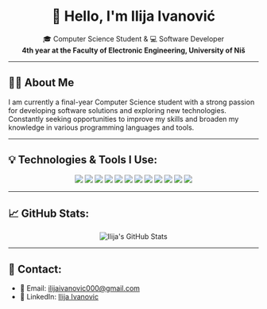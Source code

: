 <h1 align="center">👋 Hello, I'm Ilija Ivanović</h1>

<p align="center">
  🎓 Computer Science Student & 💻 Software Developer <br>
  <strong>4th year at the Faculty of Electronic Engineering, University of Niš</strong>
</p>

---

## 👦🏻 About Me

I am currently a final-year Computer Science student with a strong passion for developing software solutions and exploring new technologies.  
Constantly seeking opportunities to improve my skills and broaden my knowledge in various programming languages and tools.

---

## 💡 Technologies & Tools I Use:

<p align="center">
  <img src="https://img.shields.io/badge/C++-00599C?style=for-the-badge&logo=cplusplus&logoColor=white"/>
  <img src="https://img.shields.io/badge/C%23-239120?style=for-the-badge&logo=csharp&logoColor=white"/>
  <img src="https://img.shields.io/badge/.NET-512BD4?style=for-the-badge&logo=dotnet&logoColor=white"/>
  <img src="https://img.shields.io/badge/MySQL-4479A1?style=for-the-badge&logo=mysql&logoColor=white"/>
  <img src="https://img.shields.io/badge/Oracle-F80000?style=for-the-badge&logo=oracle&logoColor=white"/>
  <img src="https://img.shields.io/badge/Git-F05032?style=for-the-badge&logo=git&logoColor=white"/>
  <img src="https://img.shields.io/badge/Python-3776AB?style=for-the-badge&logo=python&logoColor=white"/>
  <img src="https://img.shields.io/badge/JavaScript-F7DF1E?style=for-the-badge&logo=javascript&logoColor=black"/>
  <img src="https://img.shields.io/badge/TypeScript-007ACC?style=for-the-badge&logo=typescript&logoColor=white"/>
  <img src="https://img.shields.io/badge/HTML5-E34F26?style=for-the-badge&logo=html5&logoColor=white"/>
  <img src="https://img.shields.io/badge/CSS3-1572B6?style=for-the-badge&logo=css3&logoColor=white"/>
  <img src="https://img.shields.io/badge/Java-007396?style=for-the-badge&logo=java&logoColor=white"/>
</p>

---

## 📈 GitHub Stats:

<p align="center">
  <img src="https://github-readme-stats.vercel.app/api?username=ilijaivanovic&show_icons=true&theme=radical" alt="Ilija's GitHub Stats"/>
</p>

---

## 🔗 Contact:

- 📧 Email: [ilijaivanovic000@gmail.com](mailto:ilijaivanovic000@gmail.com)  
- 💼 LinkedIn: [Ilija Ivanovic](https://www.linkedin.com/in/ilija-ivanovic-861806276/)
